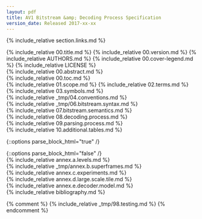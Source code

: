 ```yaml
---
layout: pdf
title: AV1 Bitstream &amp; Decoding Process Specification
version_date: Released 2017-xx-xx
---
```


{% include_relative section.links.md %}
<div id="frontmatter">
<div id="cover" markdown="1">
{% include_relative 00.title.md %}
{% include_relative 00.version.md %}
{% include_relative AUTHORS.md %}
{% include_relative 00.cover-legend.md %}
{% include_relative LICENSE %}
<div style="page-break-before: always"></div>
{% include_relative 00.abstract.md %}
<div id="toc" markdown="1">
{% include_relative 00.toc.md %}
</div>
</div>
</div>
<div style="counter-increment: page -12 pages -12"></div>
{% include_relative 01.scope.md %}
{% include_relative 02.terms.md %}
<div style="page-break-before: always"></div>
{% include_relative 03.symbols.md %}
<div style="page-break-before: always"></div>
{% include_relative _tmp/04.conventions.md %}
<div style="page-break-before: always"></div>
{% include_relative _tmp/06.bitstream.syntax.md %}
<div style="page-break-before: always"></div>
{% include_relative 07.bitstream.semantics.md %}
<div style="page-break-before: always"></div>
{% include_relative 08.decoding.process.md %}
<div style="page-break-before: always"></div>
{% include_relative 09.parsing.process.md %}
<div style="page-break-before: always"></div>
{% include_relative 10.additional.tables.md %}

{::options parse_block_html="true" /}
<div class="annex">
{::options parse_block_html="false" /}
<div style="page-break-before: always"></div>
{% include_relative annex.a.levels.md %}
<div style="page-break-before: always"></div>
{% include_relative _tmp/annex.b.superframes.md %}
<div style="page-break-before: always"></div>
{% include_relative annex.c.experiments.md %}
<div style="page-break-before: always"></div>
{% include_relative annex.d.large.scale.tile.md %}
<div style="page-break-before: always"></div>
{% include_relative annex.e.decoder.model.md %}
</div>

<div id="biblio" markdown="1" style="page-break-before: always">
{% include_relative bibliography.md %}
</div>

{% comment %}
{% include_relative _tmp/98.testing.md %}
{% endcomment %}
